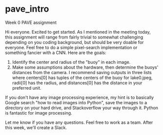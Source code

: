 # pave_intro
Week 0 PAVE assignment

Hi everyone. Excited to get started. As I mentioned in the meeting today, this assignment will range from fairly trivial to somewhat challenging depending on you coding background, but should be very doable for everyone. Feel free to do a simple pixel-search implementation or something fancier with a CNN. Here are the goals:
1. Identify the center and radius of the "buoy" in each image.
2. Make some assumptions about the hardware, then determine the buoys' distances from the camera.
I recommend saving outputs in three lists where centers[0] has tuples of the centers of the buoy for lake0.jpeg, radii[0] has the radius, and distances[0] has the distance in your preferred unit.

If you don't have any image processing experience, my hint is to basically Google search "how to read images into Python", save the images to a directory on your hard drive, and Stackoverflow your way through it. Python is fantastic for image processing.

Let me know if you have any questions. Feel free to work as a team. After this week, we'll create a Slack.
